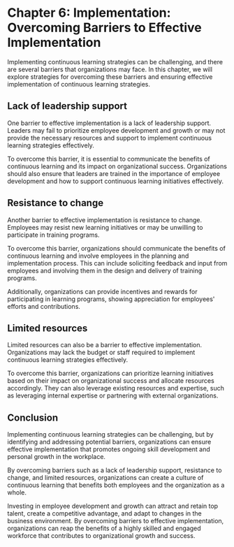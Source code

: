 Chapter 6: Implementation: Overcoming Barriers to Effective Implementation
==========================================================================

Implementing continuous learning strategies can be challenging, and there are several barriers that organizations may face. In this chapter, we will explore strategies for overcoming these barriers and ensuring effective implementation of continuous learning strategies.

Lack of leadership support
--------------------------

One barrier to effective implementation is a lack of leadership support. Leaders may fail to prioritize employee development and growth or may not provide the necessary resources and support to implement continuous learning strategies effectively.

To overcome this barrier, it is essential to communicate the benefits of continuous learning and its impact on organizational success. Organizations should also ensure that leaders are trained in the importance of employee development and how to support continuous learning initiatives effectively.

Resistance to change
--------------------

Another barrier to effective implementation is resistance to change. Employees may resist new learning initiatives or may be unwilling to participate in training programs.

To overcome this barrier, organizations should communicate the benefits of continuous learning and involve employees in the planning and implementation process. This can include soliciting feedback and input from employees and involving them in the design and delivery of training programs.

Additionally, organizations can provide incentives and rewards for participating in learning programs, showing appreciation for employees' efforts and contributions.

Limited resources
-----------------

Limited resources can also be a barrier to effective implementation. Organizations may lack the budget or staff required to implement continuous learning strategies effectively.

To overcome this barrier, organizations can prioritize learning initiatives based on their impact on organizational success and allocate resources accordingly. They can also leverage existing resources and expertise, such as leveraging internal expertise or partnering with external organizations.

Conclusion
----------

Implementing continuous learning strategies can be challenging, but by identifying and addressing potential barriers, organizations can ensure effective implementation that promotes ongoing skill development and personal growth in the workplace.

By overcoming barriers such as a lack of leadership support, resistance to change, and limited resources, organizations can create a culture of continuous learning that benefits both employees and the organization as a whole.

Investing in employee development and growth can attract and retain top talent, create a competitive advantage, and adapt to changes in the business environment. By overcoming barriers to effective implementation, organizations can reap the benefits of a highly skilled and engaged workforce that contributes to organizational growth and success.
